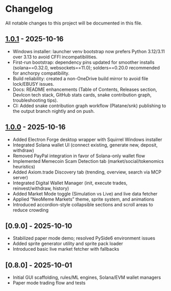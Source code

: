 # Changelog

All notable changes to this project will be documented in this file.

## [1.0.1] - 2025-10-16
- Windows installer: launcher venv bootstrap now prefers Python 3.12/3.11 over 3.13 to avoid CFFI incompatibilities.
- First-run bootstrap: dependency pins updated for smoother installs (solana==0.32.0, websockets==11.0); solders==0.20.0 recommended for anchorpy compatibility.
- Build reliability: created a non-OneDrive build mirror to avoid file lock/EBUSY issues.
- Docs: README enhancements (Table of Contents, Releases section, DevIcon tech stack, GitHub stats cards, snake contribution graph, troubleshooting tips).
- CI: Added snake contribution graph workflow (Platane/snk) publishing to the output branch nightly and on push.

## [1.0.0] - 2025-10-16
- Added Electron Forge desktop wrapper with Squirrel Windows installer
- Integrated Solana wallet UI (connect existing, generate new, deposit, withdraw)
- Removed PayPal integration in favor of Solana-only wallet flow
- Implemented Memecoin Scam Detection tab (market/social/tokenomics heuristics)
- Added Axiom.trade Discovery tab (trending, overview, search via MCP server)
- Integrated Digital Wallet Manager (init, execute trades, reinvest/withdraw, history)
- Added Market Mode toggle (Simulation vs Live) and live data fetcher
- Applied “NeoMeme Markets” theme, sprite system, and animations
- Introduced accordion-style collapsible sections and scroll areas to reduce crowding

## [0.9.0] - 2025-10-10
- Stabilized paper mode demo; resolved PySide6 environment issues
- Added sprite generator utility and sprite pack loader
- Introduced basic live market fetcher with fallbacks

## [0.8.0] - 2025-10-01
- Initial GUI scaffolding, rules/ML engines, Solana/EVM wallet managers
- Paper mode trading flow and tests

[1.0.1]: https://github.com/Snapwave333/membot/releases/tag/v1.0.1
[1.0.0]: https://github.com/Snapwave333/membot/releases/tag/v1.0.0
